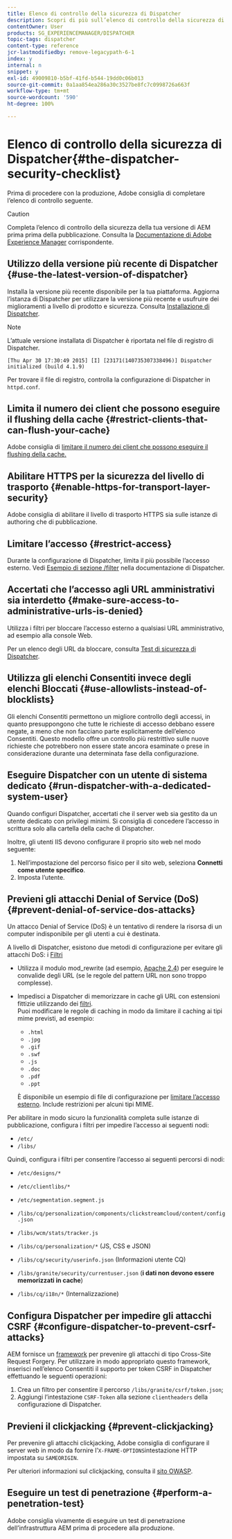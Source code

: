 ```yaml
---
title: Elenco di controllo della sicurezza di Dispatcher
description: Scopri di più sull’elenco di controllo della sicurezza di Dispatcher da completare prima di procedere alla produzione.
contentOwner: User
products: SG_EXPERIENCEMANAGER/DISPATCHER
topic-tags: dispatcher
content-type: reference
jcr-lastmodifiedby: remove-legacypath-6-1
index: y
internal: n
snippet: y
exl-id: 49009810-b5bf-41fd-b544-19dd0c06b013
source-git-commit: 0a1aa854ea286a30c3527be8fc7c0998726a663f
workflow-type: tm+mt
source-wordcount: '590'
ht-degree: 100%

---
```


# Elenco di controllo della sicurezza di Dispatcher{#the-dispatcher-security-checklist}

<!-- 

Comment Type: remark
Last Modified By: unknown unknown (ims-author-00AF43764F54BE740A490D44@AdobeID)
Last Modified Date: 2015-06-05T05:14:35.365-0400

<p>Food for thought listed on <a href="https://jira.corp.adobe.com/browse/DOC-5649">DOC-5649</a>. To be considered while proof-reading.</p> 
<p> </p>

 -->

Prima di procedere con la produzione, Adobe consiglia di completare l’elenco di controllo seguente.

>[!CAUTION]
>
>Completa l’elenco di controllo della sicurezza della tua versione di AEM prima prima della pubblicazione. Consulta la [Documentazione di Adobe Experience Manager](https://experienceleague.adobe.com/it/docs/experience-manager-65/content/security/security-checklist) corrispondente.

## Utilizzo della versione più recente di Dispatcher {#use-the-latest-version-of-dispatcher}

Installa la versione più recente disponibile per la tua piattaforma. Aggiorna l’istanza di Dispatcher per utilizzare la versione più recente e usufruire dei miglioramenti a livello di prodotto e sicurezza. Consulta [Installazione di Dispatcher](dispatcher-install.md).

>[!NOTE]
>
>L’attuale versione installata di Dispatcher è riportata nel file di registro di Dispatcher.
>
>`[Thu Apr 30 17:30:49 2015] [I] [23171(140735307338496)] Dispatcher initialized (build 4.1.9)`
>
>Per trovare il file di registro, controlla la configurazione di Dispatcher in `httpd.conf`.

## Limita il numero dei client che possono eseguire il flushing della cache {#restrict-clients-that-can-flush-your-cache}

Adobe consiglia di [limitare il numero dei client che possono eseguire il flushing della cache.](dispatcher-configuration.md#limiting-the-clients-that-can-flush-the-cache)

## Abilitare HTTPS per la sicurezza del livello di trasporto {#enable-https-for-transport-layer-security}

Adobe consiglia di abilitare il livello di trasporto HTTPS sia sulle istanze di authoring che di pubblicazione.

<!-- 

Comment Type: remark
Last Modified By: unknown unknown (ims-author-00AF43764F54BE740A490D44@AdobeID)
Last Modified Date: 2015-06-26T04:41:28.841-0400

<p>Recommended to have SSL termination, front end SSL.</p> 
<p>Question is do we want to have SSL communication between dispatcher and AEM instances (publish and/or author).</p> 
<p>We might want to have two items:</p> 
<ul> 
 <li>MUST HTTPS clients -&gt; dispatcher / load balancer</li> 
 <li>NICE load balancer -&gt; dispatcher<br /> </li> 
 <li>NICE dispatcher -&gt; instances if sensitive information such as credit cards / or infrastructure requirements such as DMZ</li> 
</ul>

 -->

## Limitare l’accesso {#restrict-access}

Durante la configurazione di Dispatcher, limita il più possibile l’accesso esterno. Vedi [Esempio di sezione /filter](dispatcher-configuration.md#main-pars_184_1_title) nella documentazione di Dispatcher.

## Accertati che l’accesso agli URL amministrativi sia interdetto {#make-sure-access-to-administrative-urls-is-denied}

Utilizza i filtri per bloccare l’accesso esterno a qualsiasi URL amministrativo, ad esempio alla console Web.

Per un elenco degli URL da bloccare, consulta [Test di sicurezza di Dispatcher](dispatcher-configuration.md#testing-dispatcher-security).

## Utilizza gli elenchi Consentiti invece degli elenchi Bloccati {#use-allowlists-instead-of-blocklists}

Gli elenchi Consentiti permettono un migliore controllo degli accessi, in quanto presuppongono che tutte le richieste di accesso debbano essere negate, a meno che non facciano parte esplicitamente dell’elenco Consentiti. Questo modello offre un controllo più restrittivo sulle nuove richieste che potrebbero non essere state ancora esaminate o prese in considerazione durante una determinata fase della configurazione.

## Eseguire Dispatcher con un utente di sistema dedicato {#run-dispatcher-with-a-dedicated-system-user}

Quando configuri Dispatcher, accertati che il server web sia gestito da un utente dedicato con privilegi minimi. Si consiglia di concedere l’accesso in scrittura solo alla cartella della cache di Dispatcher.

Inoltre, gli utenti IIS devono configurare il proprio sito web nel modo seguente:

1. Nell’impostazione del percorso fisico per il sito web, seleziona **Connetti come utente specifico**.
1. Imposta l’utente.

## Previeni gli attacchi Denial of Service (DoS) {#prevent-denial-of-service-dos-attacks}

Un attacco Denial of Service (DoS) è un tentativo di rendere la risorsa di un computer indisponibile per gli utenti a cui è destinata.

A livello di Dispatcher, esistono due metodi di configurazione per evitare gli attacchi DoS: i [Filtri](https://experienceleague.adobe.com/it/docs#/filter)

* Utilizza il modulo mod_rewrite (ad esempio, [Apache 2.4](https://httpd.apache.org/docs/2.4/mod/mod_rewrite.html)) per eseguire le convalide degli URL (se le regole del pattern URL non sono troppo complesse).

* Impedisci a Dispatcher di memorizzare in cache gli URL con estensioni fittizie utilizzando dei [filtri](dispatcher-configuration.md#configuring-access-to-content-filter).\
  Puoi modificare le regole di caching in modo da limitare il caching ai tipi mime previsti, ad esempio:

   * `.html`
   * `.jpg`
   * `.gif`
   * `.swf`
   * `.js`
   * `.doc`
   * `.pdf`
   * `.ppt`

  È disponibile un esempio di file di configurazione per [limitare l’accesso esterno](#restrict-access). Include restrizioni per alcuni tipi MIME.

Per abilitare in modo sicuro la funzionalità completa sulle istanze di pubblicazione, configura i filtri per impedire l’accesso ai seguenti nodi:

* `/etc/`
* `/libs/`

Quindi, configura i filtri per consentire l’accesso ai seguenti percorsi di nodi:

* `/etc/designs/*`
* `/etc/clientlibs/*`
* `/etc/segmentation.segment.js`
* `/libs/cq/personalization/components/clickstreamcloud/content/config.json`
* `/libs/wcm/stats/tracker.js`
* `/libs/cq/personalization/*` (JS, CSS e JSON)
* `/libs/cq/security/userinfo.json` (Informazioni utente CQ)
* `/libs/granite/security/currentuser.json` (**i dati non devono essere memorizzati in cache**)

* `/libs/cq/i18n/*` (Internalizzazione)

<!-- 

Comment Type: remark
Last Modified By: unknown unknown (ims-author-00AF43764F54BE740A490D44@AdobeID)
Last Modified Date: 2015-06-26T04:38:17.016-0400

<p>We need to highlight whether a path applies to all versions or specific ones.<br /> </p>

 -->

## Configura Dispatcher per impedire gli attacchi CSRF {#configure-dispatcher-to-prevent-csrf-attacks}

AEM fornisce un [framework](https://experienceleague.adobe.com/it/docs/experience-manager-release-information/aem-release-updates/previous-updates/aem-previous-versions#verification-steps) per prevenire gli attacchi di tipo Cross-Site Request Forgery. Per utilizzare in modo appropriato questo framework, inserisci nell’elenco Consentiti il supporto per token CSRF in Dispatcher effettuando le seguenti operazioni:

1. Crea un filtro per consentire il percorso `/libs/granite/csrf/token.json`;
1. Aggiungi l’intestazione `CSRF-Token` alla sezione `clientheaders` della configurazione di Dispatcher.

## Previeni il clickjacking {#prevent-clickjacking}

Per prevenire gli attacchi clickjacking, Adobe consiglia di configurare il server web in modo da fornire l’`X-FRAME-OPTIONS`intestazione HTTP impostata su `SAMEORIGIN`.

Per ulteriori informazioni sul clickjacking, consulta il [sito OWASP](https://owasp.org/www-community/attacks/Clickjacking).

## Eseguire un test di penetrazione {#perform-a-penetration-test}

Adobe consiglia vivamente di eseguire un test di penetrazione dell’infrastruttura AEM prima di procedere alla produzione.

